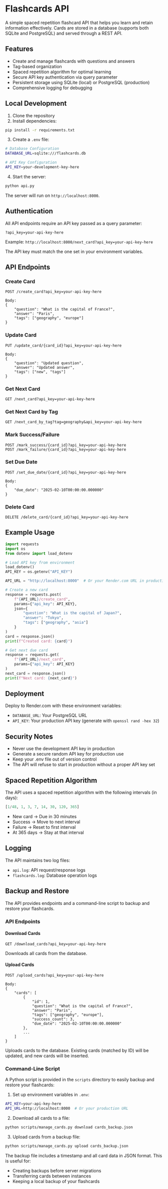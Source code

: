 # Flashcards API

A simple spaced repetition flashcard API that helps you learn and retain information effectively. Cards are stored in a database (supports both SQLite and PostgreSQL) and served through a REST API.

## Features

- Create and manage flashcards with questions and answers
- Tag-based organization
- Spaced repetition algorithm for optimal learning
- Secure API key authentication via query parameter
- Persistent storage using SQLite (local) or PostgreSQL (production)
- Comprehensive logging for debugging

## Local Development

1. Clone the repository
2. Install dependencies:
```bash
pip install -r requirements.txt
```

3. Create a `.env` file:
```bash
# Database Configuration
DATABASE_URL=sqlite:///flashcards.db

# API Key Configuration
API_KEY=your-development-key-here
```

4. Start the server:
```bash
python api.py
```

The server will run on `http://localhost:8000`.

## Authentication

All API endpoints require an API key passed as a query parameter:

```
?api_key=your-api-key-here
```

Example: `http://localhost:8000/next_card?api_key=your-api-key-here`

The API key must match the one set in your environment variables.

## API Endpoints

### Create Card
```
POST /create_card?api_key=your-api-key-here

Body:
{
    "question": "What is the capital of France?",
    "answer": "Paris",
    "tags": ["geography", "europe"]
}
```

### Update Card
```
PUT /update_card/{card_id}?api_key=your-api-key-here

Body:
{
    "question": "Updated question",
    "answer": "Updated answer",
    "tags": ["new", "tags"]
}
```

### Get Next Card
```
GET /next_card?api_key=your-api-key-here
```

### Get Next Card by Tag
```
GET /next_card_by_tag?tag=geography&api_key=your-api-key-here
```

### Mark Success/Failure
```
POST /mark_success/{card_id}?api_key=your-api-key-here
POST /mark_failure/{card_id}?api_key=your-api-key-here
```

### Set Due Date
```
POST /set_due_date/{card_id}?api_key=your-api-key-here

Body:
{
    "due_date": "2025-02-10T00:00:00.000000"
}
```

### Delete Card
```
DELETE /delete_card/{card_id}?api_key=your-api-key-here
```

## Example Usage

```python
import requests
import os
from dotenv import load_dotenv

# Load API key from environment
load_dotenv()
API_KEY = os.getenv("API_KEY")

API_URL = "http://localhost:8000"  # Or your Render.com URL in production

# Create a new card
response = requests.post(
    f"{API_URL}/create_card",
    params={"api_key": API_KEY},
    json={
        "question": "What is the capital of Japan?",
        "answer": "Tokyo",
        "tags": ["geography", "asia"]
    }
)
card = response.json()
print(f"Created card: {card}")

# Get next due card
response = requests.get(
    f"{API_URL}/next_card",
    params={"api_key": API_KEY}
)
next_card = response.json()
print(f"Next card: {next_card}")
```

## Deployment

Deploy to Render.com with these environment variables:
- `DATABASE_URL`: Your PostgreSQL URL
- `API_KEY`: Your production API key (generate with `openssl rand -hex 32`)

## Security Notes

- Never use the development API key in production
- Generate a secure random API key for production use
- Keep your .env file out of version control
- The API will refuse to start in production without a proper API key set

## Spaced Repetition Algorithm

The API uses a spaced repetition algorithm with the following intervals (in days):
```python
[1/48, 1, 3, 7, 14, 30, 120, 365]
```

- New card → Due in 30 minutes
- Success → Move to next interval
- Failure → Reset to first interval
- At 365 days → Stay at that interval

## Logging

The API maintains two log files:
- `api.log`: API request/response logs
- `flashcards.log`: Database operation logs

## Backup and Restore

The API provides endpoints and a command-line script to backup and restore your flashcards.

### API Endpoints

#### Download Cards
```
GET /download_cards?api_key=your-api-key-here
```
Downloads all cards from the database.

#### Upload Cards
```
POST /upload_cards?api_key=your-api-key-here

Body:
{
    "cards": [
        {
            "id": 1,
            "question": "What is the capital of France?",
            "answer": "Paris",
            "tags": ["geography", "europe"],
            "success_count": 3,
            "due_date": "2025-02-10T00:00:00.000000"
        },
        ...
    ]
}
```
Uploads cards to the database. Existing cards (matched by ID) will be updated, and new cards will be inserted.

### Command-Line Script

A Python script is provided in the `scripts` directory to easily backup and restore your flashcards:

1. Set up environment variables in `.env`:
```bash
API_KEY=your-api-key-here
API_URL=http://localhost:8000  # Or your production URL
```

2. Download all cards to a file:
```bash
python scripts/manage_cards.py download cards_backup.json
```

3. Upload cards from a backup file:
```bash
python scripts/manage_cards.py upload cards_backup.json
```

The backup file includes a timestamp and all card data in JSON format. This is useful for:
- Creating backups before server migrations
- Transferring cards between instances
- Keeping a local backup of your flashcards
